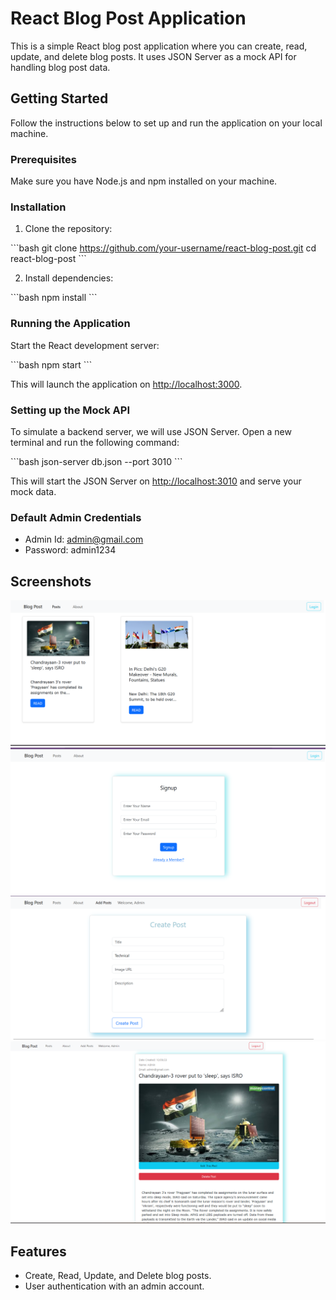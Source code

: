 # React Blog Post Application

This is a simple React blog post application where you can create, read, update, and delete blog posts. It uses JSON Server as a mock API for handling blog post data.

## Getting Started

Follow the instructions below to set up and run the application on your local machine.

### Prerequisites

Make sure you have Node.js and npm installed on your machine.

### Installation

1. Clone the repository:

\`\`\`bash
git clone https://github.com/your-username/react-blog-post.git
cd react-blog-post
\`\`\`

2. Install dependencies:

\`\`\`bash
npm install
\`\`\`

### Running the Application

Start the React development server:

\`\`\`bash
npm start
\`\`\`

This will launch the application on [http://localhost:3000](http://localhost:3000).

### Setting up the Mock API

To simulate a backend server, we will use JSON Server. Open a new terminal and run the following command:

\`\`\`bash
json-server db.json --port 3010
\`\`\`

This will start the JSON Server on [http://localhost:3010](http://localhost:3010) and serve your mock data.

### Default Admin Credentials

- Admin Id: admin@gmail.com
- Password: admin1234

## Screenshots

![Image 1](src/Assets/Images/image1.png)
![Image 2](src/Assets/Images/image2.png)
![Image 3](src/Assets/Images/image3.png)
![Image 4](src/Assets/Images/image4.png)

## Features

- Create, Read, Update, and Delete blog posts.
- User authentication with an admin account.

